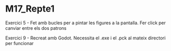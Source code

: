 # M17_Repte1

Exercici 5 - Fet amb bucles per a pintar les figures a la pantalla. Fer click per canviar entre els dos patrons

Exercici 9 - Recreat amb Godot. Necessita el .exe i el .pck al mateix directori per funcionar
